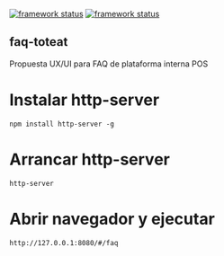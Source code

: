 
[![framework status](https://img.shields.io/badge/angular-1.2.25-red.svg)](https://code.angularjs.org/1.2.25/docs/api)
[![framework status](https://img.shields.io/badge/firebase-1.0.2-yellow.svg)](https://www.firebase.com/docs/web/libraries/angular)


## faq-toteat

Propuesta UX/UI para FAQ de plataforma interna POS



# Instalar http-server

`npm install http-server -g`

# Arrancar http-server

`http-server`

# Abrir navegador y ejecutar

`http://127.0.0.1:8080/#/faq`
